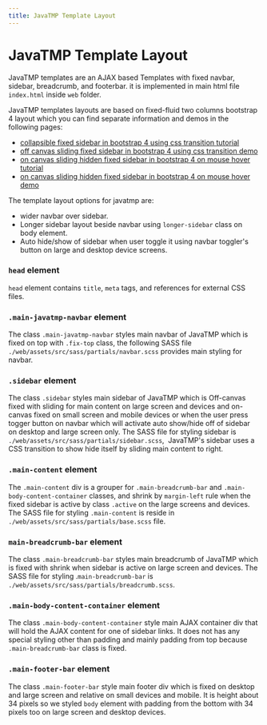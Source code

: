 ```yaml
---
title: JavaTMP Template Layout
---
```

# JavaTMP Template Layout
JavaTMP templates are an AJAX based Templates with fixed navbar, sidebar, breadcrumb, and footerbar. it is implemented in main html file `index.html` inside `web` folder.

JavaTMP templates layouts are based on fixed-fluid two columns bootstrap 4 layout which you can find separate information and demos in the following pages:
*   [collapsible fixed sidebar in bootstrap 4 using css transition tutorial](https://www.javatmp.com/blogs/tutorial/collapsible-fixed-sidebar-in-bootstrap-4-using-css-transition "collapsible fixed sidebar in bootstrap 4 using css transition tutorial")
*   [off canvas sliding fixed sidebar in bootstrap 4 using css transition demo](http://demo.javatmp.com/JavaTMP-Static-Ajax/pages/custom-pages/two-columns-layout/off-canvas-sliding-fixed-sidebar-in-bootstrap-4-using-css-transition.html "off canvas sliding fixed sidebar in bootstrap 4 using css transition demo")
*   [on canvas sliding hidden fixed sidebar in bootstrap 4 on mouse hover tutorial](https://www.javatmp.com/blogs/tutorial/on-canvas-sliding-hidden-fixed-sidebar-in-bootstrap-4-on-mouse-hover "on canvas sliding hidden fixed sidebar in bootstrap 4 on mouse hover")
*   [on canvas sliding hidden fixed sidebar in bootstrap 4 on mouse hover demo](http://demo.javatmp.com/JavaTMP-Static-Ajax/pages/custom-pages/two-columns-layout/on-canvas-sliding-hidden-fixed-sidebar-in-bootstrap-4-on-mouse-hover.html "on canvas sliding hidden fixed sidebar in bootstrap 4 on mouse hover demo")

The template layout options for javatmp are:
*   wider navbar over sidebar.
*   Longer sidebar layout beside navbar using `longer-sidebar` class on body element.
*   Auto hide/show of sidebar when user toggle it using navbar toggler's button on large and desktop device screens.

### `head` element
`head` element contains `title`, `meta` tags, and references for external CSS files.

### `.main-javatmp-navbar` element
The class `.main-javatmp-navbar` styles main navbar of JavaTMP which is fixed on top with `.fix-top` class,
the following SASS file `./web/assets/src/sass/partials/navbar.scss` provides main styling for navbar.

### `.sidebar` element
The class `.sidebar` styles main sidebar of JavaTMP which is Off-canvas fixed with sliding
for main content on large screen and devices and on-canvas fixed on small screen and mobile
devices or when the user press togger button on navbar which will activate auto show/hide off
of sidebar on desktop and large screen only. The SASS file for styling sidebar is 
`./web/assets/src/sass/partials/sidebar.scss`, 
JavaTMP's sidebar uses a CSS transition to show hide itself by sliding main content to right. 

### `.main-content` element
The `.main-content` div is a grouper for `.main-breadcrumb-bar` and `.main-body-content-container` classes,
and shrink by `margin-left` rule when the fixed sidebar is active by class `.active` on the large screens and devices.
The SASS file for styling `.main-content` is reside in `./web/assets/src/sass/partials/base.scss` file.

### `main-breadcrumb-bar` element
The class `.main-breadcrumb-bar` styles main breadcrumb of JavaTMP which is fixed with shrink when sidebar is active
on large screen and devices. The SASS file for styling .`main-breadcrumb-bar` is
`./web/assets/src/sass/partials/breadcrumb.scss`. 

### `.main-body-content-container` element
The class `.main-body-content-container` style main AJAX container div that will hold the AJAX content for one of sidebar links.
It does not has any special styling other than padding and mainly padding from top because `.main-breadcrumb-bar` class is fixed.

### `.main-footer-bar` element
The class `.main-footer-bar` style main footer div which is fixed on desktop and large screen and relative on small devices and mobile.
It is height about 34 pixels so we styled `body` element with padding from the bottom with 34 pixels too on large screen
and desktop devices.
